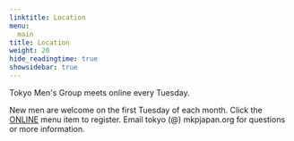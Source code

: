 ```yaml
---
linktitle: Location
menu:
  main
title: Location
weight: 20
hide_readingtime: true
showsidebar: true
---
```


Tokyo Men's Group meets online every Tuesday.

New men are welcome on the first Tuesday of each month.
Click the [ONLINE](/open-mens-group/) menu item to register.
Email tokyo (@) mkpjapan.org for questions or more information.
